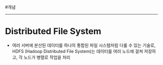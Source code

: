 #개념

---
# Distributed File System

- 여러 서버에 분산된 데이터를 하나의 통합된 파일 시스템처럼 다룰 수 있는 기술로, HDFS (Hadoop Distributed File System)는 데이터를 여러 노드에 걸쳐 저장하고, 각 노드가 병렬로 작업을 처리
